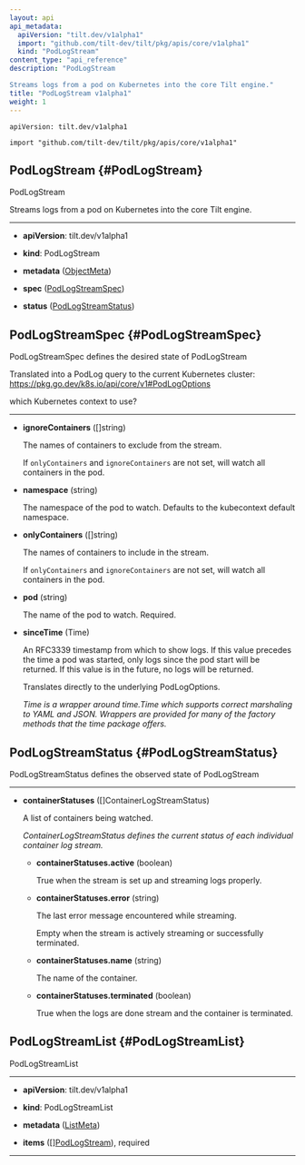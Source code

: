 ```yaml
---
layout: api
api_metadata:
  apiVersion: "tilt.dev/v1alpha1"
  import: "github.com/tilt-dev/tilt/pkg/apis/core/v1alpha1"
  kind: "PodLogStream"
content_type: "api_reference"
description: "PodLogStream

Streams logs from a pod on Kubernetes into the core Tilt engine."
title: "PodLogStream v1alpha1"
weight: 1
---
```


`apiVersion: tilt.dev/v1alpha1`

`import "github.com/tilt-dev/tilt/pkg/apis/core/v1alpha1"`




## PodLogStream {#PodLogStream}


PodLogStream

Streams logs from a pod on Kubernetes into the core Tilt engine.

<hr>

- **apiVersion**: tilt.dev/v1alpha1


- **kind**: PodLogStream


- **metadata** ([ObjectMeta](../meta/object-meta#ObjectMeta))


- **spec** ([PodLogStreamSpec](../kubernetes/pod-log-stream-v1alpha1#PodLogStreamSpec))


- **status** ([PodLogStreamStatus](../kubernetes/pod-log-stream-v1alpha1#PodLogStreamStatus))






## PodLogStreamSpec {#PodLogStreamSpec}


PodLogStreamSpec defines the desired state of PodLogStream

Translated into a PodLog query to the current Kubernetes cluster: https://pkg.go.dev/k8s.io/api/core/v1#PodLogOptions

which Kubernetes context to use?

<hr>

- **ignoreContainers** ([]string)

  The names of containers to exclude from the stream.
  
  If `onlyContainers` and `ignoreContainers` are not set, will watch all containers in the pod.

- **namespace** (string)

  The namespace of the pod to watch. Defaults to the kubecontext default namespace.

- **onlyContainers** ([]string)

  The names of containers to include in the stream.
  
  If `onlyContainers` and `ignoreContainers` are not set, will watch all containers in the pod.

- **pod** (string)

  The name of the pod to watch. Required.

- **sinceTime** (Time)

  An RFC3339 timestamp from which to show logs. If this value precedes the time a pod was started, only logs since the pod start will be returned. If this value is in the future, no logs will be returned.
  
  Translates directly to the underlying PodLogOptions.

  <a name="Time"></a>
  *Time is a wrapper around time.Time which supports correct marshaling to YAML and JSON.  Wrappers are provided for many of the factory methods that the time package offers.*





## PodLogStreamStatus {#PodLogStreamStatus}


PodLogStreamStatus defines the observed state of PodLogStream

<hr>

- **containerStatuses** ([]ContainerLogStreamStatus)

  A list of containers being watched.

  <a name="ContainerLogStreamStatus"></a>
  *ContainerLogStreamStatus defines the current status of each individual container log stream.*

  - **containerStatuses.active** (boolean)

    True when the stream is set up and streaming logs properly.

  - **containerStatuses.error** (string)

    The last error message encountered while streaming.
    
    Empty when the stream is actively streaming or successfully terminated.

  - **containerStatuses.name** (string)

    The name of the container.

  - **containerStatuses.terminated** (boolean)

    True when the logs are done stream and the container is terminated.





## PodLogStreamList {#PodLogStreamList}


PodLogStreamList

<hr>

- **apiVersion**: tilt.dev/v1alpha1


- **kind**: PodLogStreamList


- **metadata** ([ListMeta](../meta/list-meta#ListMeta))


- **items** ([][PodLogStream](../kubernetes/pod-log-stream-v1alpha1#PodLogStream)), required









<hr>



